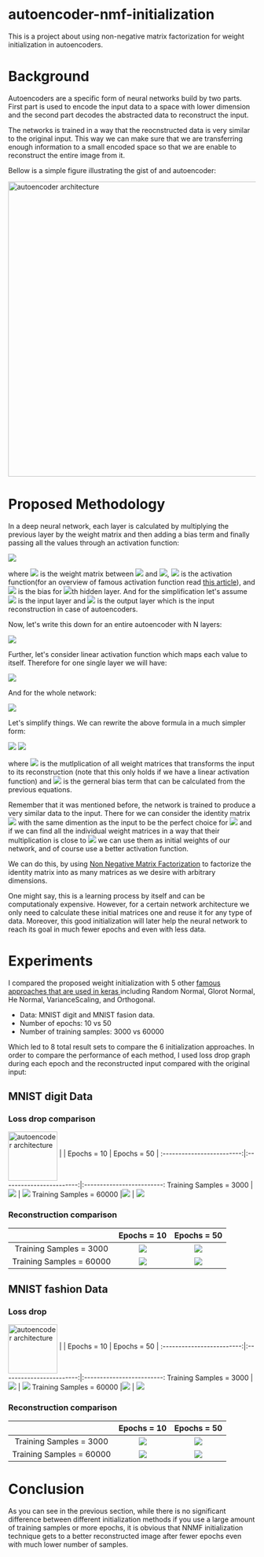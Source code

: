 # autoencoder-nmf-initialization
This is a project about using non-negative matrix factorization for weight initialization in autoencoders. 


# Background
Autoencoders are a specific form of neural networks build by two parts. First part is used to encode the input data to a space with lower dimension and the second part decodes the abstracted data to reconstruct the input.

The networks is trained in a way that the reocnstructed data is very similar to the original input. This way we can make sure that we are transferring enough information to a small encoded space so that we are enable to reconstruct the entire image from it.

Bellow is a simple figure illustrating the gist of and autoencoder:

<a href="url"><img src="https://github.com/fariba-k/autoencoder-nmf-initialization/blob/main/images/AE.png" align="middle" alt="autoencoder architecture" width="600"></a>

# Proposed Methodology
In a deep neural network, each layer is calculated by multiplying the previous layer by the weight matrix and then adding a bias term and finally passing all the values through an activation function:

<img src="https://render.githubusercontent.com/render/math?math=h^{(i)} = \sigma( W^{(i)} * h^{(i-1)} %2B b^{(i)})">


where 
<img src="https://render.githubusercontent.com/render/math?math=W"> is the weight matrix between 
<img src="https://render.githubusercontent.com/render/math?math=h^{(i)}">
and 
<img src="https://render.githubusercontent.com/render/math?math=h^{(i-1)}">, 
<img src="https://render.githubusercontent.com/render/math?math=\sigma">
is the activation function(for an overview of famous activation function read [this article](https://missinglink.ai/guides/neural-network-concepts/7-types-neural-network-activation-functions-right/)), and 
<img src="https://render.githubusercontent.com/render/math?math=b^{(i)}"> 
is the bias for 
<img src="https://render.githubusercontent.com/render/math?math=i">th 
hidden layer. And for the simplification let's assume 
<img src="https://render.githubusercontent.com/render/math?math=h^{(0)}"> 
is the input layer and 
<img src="https://render.githubusercontent.com/render/math?math=h^{(N)}"> 
is the output layer which is the input reconstruction in case of autoencoders.

Now, let's write this down for an entire autoencoder with N layers:

<img src="https://render.githubusercontent.com/render/math?math=h^{(N)} = \sigma( W^{(i)} * (\sigma( W^{(i-1)} * (...\sigma( W^{(1)} * h^{(0)} %2B b^{(1)})...) %2B b^{(i-1)}) %2B b^{(i)})">

Further, let's consider linear activation function which maps each value to itself. Therefore for one single layer we will have:

<img src="https://render.githubusercontent.com/render/math?math=h^{(i)} = \sigma( W^{(i)} * h^{(i-1)} %2B b^{(i)}) = W^{(i)} * h^{(i-1)} %2B b^{(i)}">

And for the whole network:

<img src="https://render.githubusercontent.com/render/math?math=h^{(N)} = \sigma( W^{(i)} * (\sigma( W^{(i-1)} * (...\sigma( W^{(1)} * h^{(0)} %2B b^{(1)})...) %2B b^{(i-1)}) %2B b^{(i)}) = W^{(i)} * ( W^{(i-1)} * (...( W^{(1)} * h^{(0)} %2B b^{(1)})..) %2B b^{(i-1)}) %2B b^{(i)}">

Let's simplify things. We can rewrite the above formula in a much simpler form:

<img src="https://render.githubusercontent.com/render/math?math=h^{(N)} = (W^{(i)} * W^{(i-1)} * ... W^{(1)}) * h^{(0)} %2B B ">

<img src="https://render.githubusercontent.com/render/math?math=h^{(N)} = W * h^{(0)} %2B B">

where 
<img src="https://render.githubusercontent.com/render/math?math=W"> is the mutlplication of all weight matrices that transforms the input to its reconstruction (note that this only holds if we have a linear activation function) and 
<img src="https://render.githubusercontent.com/render/math?math=B">
is the gerneral bias term that can be calculated from the previous equations.

Remember that it was mentioned before, the network is trained to produce a very similar data to the input. There for we can consider the identity matrix 
<img src="https://render.githubusercontent.com/render/math?math=I">
with the same dimention as the input to be the perfect choice for 
<img src="https://render.githubusercontent.com/render/math?math=W"> and if we can find all the individual weight matrices in a way that their multiplication is close to 
<img src="https://render.githubusercontent.com/render/math?math=I"> we can use them as initial weights of our network, and of course use a better activation function.

We can do this, by using [Non Negative Matrix Factorization](https://en.wikipedia.org/wiki/Non-negative_matrix_factorization) to factorize the identity matrix into as many matrices as we desire with arbitrary dimensions.

One might say, this is a learning process by itself and can be computationaly expensive. However, for a certain network architecture we only need to calculate these initial matrices one and reuse it for any type of data. Moreover, this good initialization will later help the neural network to reach its goal in much fewer epochs and even with less data.

# Experiments
I compared the proposed weight initialization with 5 other [famous approaches that are used in keras ](https://keras.io/api/layers/initializers/) including Random Normal, Glorot Normal, He Normal, VarianceScaling, and Orthogonal. 

* Data: MNIST digit and MNIST fasion data.
* Number of epochs: 10 vs 50
* Number of training samples: 3000 vs 60000

Which led to 8 total result sets to compare the 6 initialization approaches. In order to compare the performance of each method, I used loss drop graph during each epoch and the reconstructed input compared with the original input:


## MNIST digit Data
### Loss drop comparison
<a href="url"><img src="https://github.com/fariba-k/autoencoder-nmf-initialization/blob/main/images/loss_drop_legend.png" align="middle" alt="autoencoder architecture" width="100"></a>
|                          | Epochs = 10              |  Epochs = 50 |
:-------------------------:|:------------------------:|:-------------------------:
Training Samples = 3000    |![](https://github.com/fariba-k/autoencoder-nmf-initialization/blob/main/images/mnist_digit_loss_3000_10.png) |  ![](https://github.com/fariba-k/autoencoder-nmf-initialization/blob/main/images/mnist_digit_loss_3000_50.png)
Training Samples = 60000   |![](https://github.com/fariba-k/autoencoder-nmf-initialization/blob/main/images/mnist_digit_loss_all_10.png) |  ![](https://github.com/fariba-k/autoencoder-nmf-initialization/blob/main/images/mnist_digit_loss_all_50.png)


### Reconstruction comparison
|                          | Epochs = 10              |  Epochs = 50 |
:-------------------------:|:------------------------:|:-------------------------:
Training Samples = 3000    |![](https://github.com/fariba-k/autoencoder-nmf-initialization/blob/main/images/mnist_digit_reconstruction_3000_10.png) |  ![](https://github.com/fariba-k/autoencoder-nmf-initialization/blob/main/images/mnist_digit_reconstruction_3000_50.png)
Training Samples = 60000   |![](https://github.com/fariba-k/autoencoder-nmf-initialization/blob/main/images/mnist_digit_reconstruction_all_10.png) |  ![](https://github.com/fariba-k/autoencoder-nmf-initialization/blob/main/images/mnist_digit_reconstruction_all_50.png)


## MNIST fashion Data
### Loss drop
<a href="url"><img src="https://github.com/fariba-k/autoencoder-nmf-initialization/blob/main/images/loss_drop_legend.png" align="middle" alt="autoencoder architecture" width="100"></a>
|                          | Epochs = 10              |  Epochs = 50 |
:-------------------------:|:------------------------:|:-------------------------:
Training Samples = 3000    |![](https://github.com/fariba-k/autoencoder-nmf-initialization/blob/main/images/mnist_fashion_loss_3000_10.png) |  ![](https://github.com/fariba-k/autoencoder-nmf-initialization/blob/main/images/mnist_fashion_loss_3000_50.png)
Training Samples = 60000   |![](https://github.com/fariba-k/autoencoder-nmf-initialization/blob/main/images/mnist_fashion_loss_all_10.png) |  ![](https://github.com/fariba-k/autoencoder-nmf-initialization/blob/main/images/mnist_fashion_loss_all_50.png)

### Reconstruction comparison
|                          | Epochs = 10              |  Epochs = 50 |
:-------------------------:|:------------------------:|:-------------------------:
Training Samples = 3000    |![](https://github.com/fariba-k/autoencoder-nmf-initialization/blob/main/images/mnist_fashion_reconstruction_3000_10.png) |  ![](https://github.com/fariba-k/autoencoder-nmf-initialization/blob/main/images/mnist_fashion_reconstruction_3000_50.png)
Training Samples = 60000   |![](https://github.com/fariba-k/autoencoder-nmf-initialization/blob/main/images/mnist_fashion_reconstruction_all_10.png) |  ![](https://github.com/fariba-k/autoencoder-nmf-initialization/blob/main/images/mnist_fashion_reconstruction_all_50.png)


# Conclusion
As you can see in the previous section, while there is no significant difference between different initialization methods if you use a large amount of training samples or more epochs, it is obvious that NNMF initialization technique gets to a better reconstructed image after fewer epochs even with much lower number of samples.
